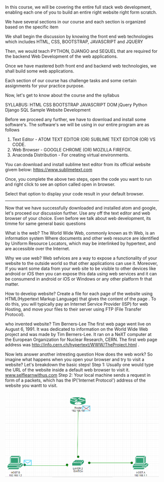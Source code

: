 In this course, we will be covering the entire full stack web development, enabling each one of you to build an entire right website right form scratch.

We have several sections in our course and each section is organized based on the specific item

We shall begin the discussion by knowing the front end web technologies which includes
HTML, CSS, BOOTSTRAP, JAVASCRIPT and JQUERY

Then, we would teach PYTHON, DJANGO and SEQUEL that are required for the backend Web Development of the web applications.

Once we have mastered both front end and backend web technologies, we shall build some web applications.

Each section of our course has challenge tasks and some certain assignments for your practice purpose.

Now, let's get to know about the course and the syllabus

SYLLABUS:
HTML
CSS
BOOTSTRAP
JAVASCRIPT
DOM
jQuery
Python
Django
SQL
Sample Website Development

Before we proceed any further, we have to download and install some software's.
The software's we will be using in our entire program are as follows
1. Text Editor - ATOM TEXT EDITOR (OR) SUBLIME TEXT EDITOR (OR) VS CODE.
2. Web Browser - GOOGLE CHROME (OR) MOZILLA FIREFOX.
3. Anaconda Distribution - For creating virtual environments.

You can download and install sublime text editor from its official website givem below:
https://www.sublimetext.com

Once, you complete the above two steps, open the code you want to run and right click to see an option called open in browser.

Select that option to display your code result in your default browser.

----------------------------------------------------------------------------------------------
Now that we have successfully downloaded and installed atom and google, let's proceed our discussion further.
Use any off the text editor and web browser of your choice.
Even before we talk about web development, its timme for same general basic questions 

What is the web?
The World Wide Web, commonly known as th Web, is an information system Where documents and other web resource are identified by Uniform Resource Locators, which may be interlinked by hypertext, and are accessible over the Internet.

Why we use web?
Web sefvices are a way to expose a functionality of your website to the outside world so that other applications can use it. Moreover, If you want some data from your web site to be visible to other devices like android or iOS then you can expose this data using web services and it can be consumend in android or iOS or Windows or any other platform fr that matter.

How to develop website?
Create a file for each page of the website using HTML(Hypertext Markup Language) that gives the content of the page . To do this, you will typically pay an Internet Service Provider (ISP) for web Hosting, and move your files to their server using FTP (File Transfer Protocol).

who invented website?
Tim Berners-Lee
The first web page went live on August 6, 1991. It was dedicated to information on the World Wide Web project and was made by Tim Berners-Lee. It ran on a NeXT computer at the European Organization for Nuclear Research, CERN. The first web page address was http://info.cern.ch/hypertext/WWW/TheProject.html .

Now lets answer another intresting question
How does the web work?
So imagine what happens when you open your browser and try to visit a website?
Let's breakdown the basic steps!
Step 1:
Usually one would type the URL of the website inside a default web browser to visit it.
www.selflearnwithus.com
Step 2:
Your local machine sends a request in form of a packets, which has the IP('Internet Protocol') address of the website you wantt to visit.

![alt text](./image/internet_request.png)
